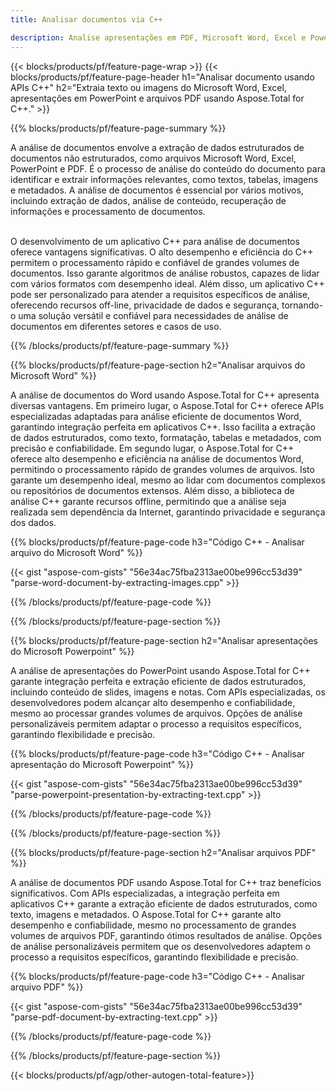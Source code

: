 ```yaml
---
title: Analisar documentos via C++ 

description: Analise apresentações em PDF, Microsoft Word, Excel e PowerPoint por meio de seu aplicativo C++. Código C++ listado para extrair texto ou imagens com facilidade.
---
```


{{< blocks/products/pf/feature-page-wrap >}}
{{< blocks/products/pf/feature-page-header h1="Analisar documento usando APIs C++" h2="Extraia texto ou imagens do Microsoft Word, Excel, apresentações em PowerPoint e arquivos PDF usando Aspose.Total for C++." >}}

{{% blocks/products/pf/feature-page-summary %}}

A análise de documentos envolve a extração de dados estruturados de documentos não estruturados, como arquivos Microsoft Word, Excel, PowerPoint e PDF. É o processo de análise do conteúdo do documento para identificar e extrair informações relevantes, como textos, tabelas, imagens e metadados. A análise de documentos é essencial por vários motivos, incluindo extração de dados, análise de conteúdo, recuperação de informações e processamento de documentos. <br /><br />

O desenvolvimento de um aplicativo C++ para análise de documentos oferece vantagens significativas. O alto desempenho e eficiência do C++ permitem o processamento rápido e confiável de grandes volumes de documentos. Isso garante algoritmos de análise robustos, capazes de lidar com vários formatos com desempenho ideal. Além disso, um aplicativo C++ pode ser personalizado para atender a requisitos específicos de análise, oferecendo recursos off-line, privacidade de dados e segurança, tornando-o uma solução versátil e confiável para necessidades de análise de documentos em diferentes setores e casos de uso.

{{% /blocks/products/pf/feature-page-summary  %}}

{{% blocks/products/pf/feature-page-section  h2="Analisar arquivos do Microsoft Word" %}}

A análise de documentos do Word usando Aspose.Total for C++ apresenta diversas vantagens. Em primeiro lugar, o Aspose.Total for C++ oferece APIs especializadas adaptadas para análise eficiente de documentos Word, garantindo integração perfeita em aplicativos C++. Isso facilita a extração de dados estruturados, como texto, formatação, tabelas e metadados, com precisão e confiabilidade. Em segundo lugar, o Aspose.Total for C++ oferece alto desempenho e eficiência na análise de documentos Word, permitindo o processamento rápido de grandes volumes de arquivos. Isto garante um desempenho ideal, mesmo ao lidar com documentos complexos ou repositórios de documentos extensos. Além disso, a biblioteca de análise C++ garante recursos offline, permitindo que a análise seja realizada sem dependência da Internet, garantindo privacidade e segurança dos dados. 

{{% blocks/products/pf/feature-page-code h3="Código C++ - Analisar arquivo do Microsoft Word" %}}

{{< gist "aspose-com-gists" "56e34ac75fba2313ae00be996cc53d39" "parse-word-document-by-extracting-images.cpp" >}}

{{% /blocks/products/pf/feature-page-code  %}}

{{% /blocks/products/pf/feature-page-section %}}

{{% blocks/products/pf/feature-page-section  h2="Analisar apresentações do Microsoft Powerpoint" %}}

A análise de apresentações do PowerPoint usando Aspose.Total for C++ garante integração perfeita e extração eficiente de dados estruturados, incluindo conteúdo de slides, imagens e notas. Com APIs especializadas, os desenvolvedores podem alcançar alto desempenho e confiabilidade, mesmo ao processar grandes volumes de arquivos. Opções de análise personalizáveis permitem adaptar o processo a requisitos específicos, garantindo flexibilidade e precisão.

{{% blocks/products/pf/feature-page-code h3="Código C++ - Analisar apresentação do Microsoft Powerpoint" %}}

{{< gist "aspose-com-gists" "56e34ac75fba2313ae00be996cc53d39" "parse-powerpoint-presentation-by-extracting-text.cpp" >}}

{{% /blocks/products/pf/feature-page-code  %}}

{{% /blocks/products/pf/feature-page-section %}}

{{% blocks/products/pf/feature-page-section  h2="Analisar arquivos PDF" %}}

A análise de documentos PDF usando Aspose.Total for C++ traz benefícios significativos. Com APIs especializadas, a integração perfeita em aplicativos C++ garante a extração eficiente de dados estruturados, como texto, imagens e metadados. O Aspose.Total for C++ garante alto desempenho e confiabilidade, mesmo no processamento de grandes volumes de arquivos PDF, garantindo ótimos resultados de análise. Opções de análise personalizáveis permitem que os desenvolvedores adaptem o processo a requisitos específicos, garantindo flexibilidade e precisão. 

{{% blocks/products/pf/feature-page-code h3="Código C++ - Analisar arquivo PDF" %}}

{{< gist "aspose-com-gists" "56e34ac75fba2313ae00be996cc53d39" "parse-pdf-document-by-extracting-text.cpp" >}}

{{% /blocks/products/pf/feature-page-code  %}}

{{% /blocks/products/pf/feature-page-section %}}

{{< blocks/products/pf/agp/other-autogen-total-feature>}}